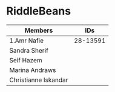 # RiddleBeans

Members | IDs
-------- | ------------
1.Amr Nafie | 28-13591
Sandra Sherif |
Seif Hazem |
Marina Andraws |
Christianne Iskandar |
